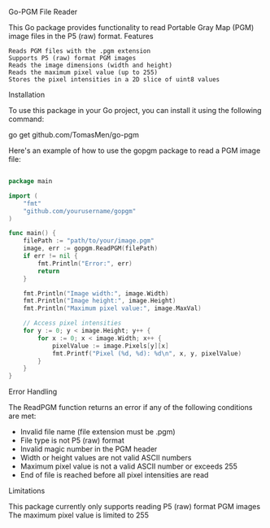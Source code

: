 Go-PGM File Reader

This Go package provides functionality to read Portable Gray Map (PGM) image files in the P5 (raw) format.
Features

    Reads PGM files with the .pgm extension
    Supports P5 (raw) format PGM images
    Reads the image dimensions (width and height)
    Reads the maximum pixel value (up to 255)
    Stores the pixel intensities in a 2D slice of uint8 values

Installation

To use this package in your Go project, you can install it using the following command:

go get github.com/TomasMen/go-pgm

Here's an example of how to use the gopgm package to read a PGM image file:

```go

package main

import (
    "fmt"
    "github.com/yourusername/gopgm"
)

func main() {
    filePath := "path/to/your/image.pgm"
    image, err := gopgm.ReadPGM(filePath)
    if err != nil {
        fmt.Println("Error:", err)
        return
    }

    fmt.Println("Image width:", image.Width)
    fmt.Println("Image height:", image.Height)
    fmt.Println("Maximum pixel value:", image.MaxVal)

    // Access pixel intensities
    for y := 0; y < image.Height; y++ {
        for x := 0; x < image.Width; x++ {
            pixelValue := image.Pixels[y][x]
            fmt.Printf("Pixel (%d, %d): %d\n", x, y, pixelValue)
        }
    }
}
```

Error Handling

The ReadPGM function returns an error if any of the following conditions are met:

- Invalid file name (file extension must be .pgm)
- File type is not P5 (raw) format
- Invalid magic number in the PGM header
- Width or height values are not valid ASCII numbers
- Maximum pixel value is not a valid ASCII number or exceeds 255
- End of file is reached before all pixel intensities are read

Limitations

This package currently only supports reading P5 (raw) format PGM images
The maximum pixel value is limited to 255


